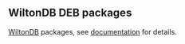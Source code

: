 WiltonDB DEB packages
---------------------

[WiltonDB](https://wiltondb.com/) packages,
see [documentation](https://github.com/wiltondb/wiltondb/wiki/DEBPackages) for details.